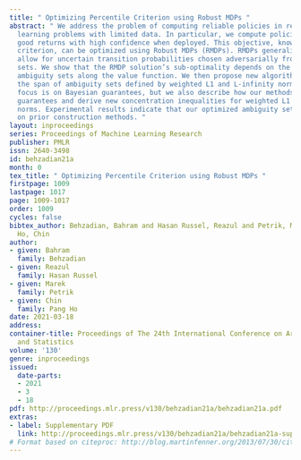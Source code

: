```yaml
---
title: " Optimizing Percentile Criterion using Robust MDPs "
abstract: " We address the problem of computing reliable policies in reinforcement
  learning problems with limited data. In particular, we compute policies that achieve
  good returns with high confidence when deployed. This objective, known as the percentile
  criterion, can be optimized using Robust MDPs (RMDPs). RMDPs generalize MDPs to
  allow for uncertain transition probabilities chosen adversarially from given ambiguity
  sets. We show that the RMDP solution’s sub-optimality depends on the spans of the
  ambiguity sets along the value function. We then propose new algorithms that minimize
  the span of ambiguity sets defined by weighted L1 and L-infinity norms. Our primary
  focus is on Bayesian guarantees, but we also describe how our methods apply to frequentist
  guarantees and derive new concentration inequalities for weighted L1 and L-infinity
  norms. Experimental results indicate that our optimized ambiguity sets improve significantly
  on prior construction methods. "
layout: inproceedings
series: Proceedings of Machine Learning Research
publisher: PMLR
issn: 2640-3498
id: behzadian21a
month: 0
tex_title: " Optimizing Percentile Criterion using Robust MDPs "
firstpage: 1009
lastpage: 1017
page: 1009-1017
order: 1009
cycles: false
bibtex_author: Behzadian, Bahram and Hasan Russel, Reazul and Petrik, Marek and Pang
  Ho, Chin
author:
- given: Bahram
  family: Behzadian
- given: Reazul
  family: Hasan Russel
- given: Marek
  family: Petrik
- given: Chin
  family: Pang Ho
date: 2021-03-18
address:
container-title: Proceedings of The 24th International Conference on Artificial Intelligence
  and Statistics
volume: '130'
genre: inproceedings
issued:
  date-parts:
  - 2021
  - 3
  - 18
pdf: http://proceedings.mlr.press/v130/behzadian21a/behzadian21a.pdf
extras:
- label: Supplementary PDF
  link: http://proceedings.mlr.press/v130/behzadian21a/behzadian21a-supp.pdf
# Format based on citeproc: http://blog.martinfenner.org/2013/07/30/citeproc-yaml-for-bibliographies/
---
```

